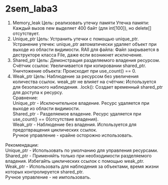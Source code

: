 # 2sem_laba3
1) Memory_leak
   Цель: реализовать утечку памяти
   Утечка памяти: Каждый вызов new выделяет 400 байт (для int[100]), но delete[] отсутствует.
2) Unique_ptr
   Цель: Устранить утечки с помощью unique_ptr.
   Устранение утечек: unique_ptr автоматически удаляет объект при выходе из области видимости.
   RAII для файла: Файл закрывается в деструкторе класса File, даже если возникнет исключение.
3) Shared_ptr
   Цель: Демонстрация разделяемого владения ресурсом.
   Счётчик ссылок: Увеличивается при копировании shared_ptr.
   Уничтожение объекта: Происходит при use_count() == 0.
4) Weak_ptr
   Цель: Наблюдение за ресурсом без увеличения количества ссылок.
   weak_ptr не влияет на счётчик: Используется для безопасного наблюдения.
   .lock(): Создает временный shared_ptr для доступа к ресурсу.    
Сравнение:  
Unique_ptr - Исключительное владение. Ресурс удаляется при выходе из области видимости.  
Shared_ptr - Разделяемое владение. Ресурс удаляется при use_count() == 0(отсутствие владения).  
Weak_ptr - Наблюдение без владения. Используется для предотвращения циклических ссылок.  
Ручное управление - крайне осторожно использовать.  

Рекомендации:  
Unique_ptr - Использовать по умолчанию для управления ресурсами.  
Shared_ptr - Применяйть только при необходимости разделяемого владения. Избегайть циклических ссылок с помощью weak_ptr.  
Weak_ptr - Использовать для наблюдения за объектами, время жизни которых контролируется shared_ptr.  
Ручное управление - не импользовать.  

